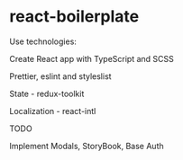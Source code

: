 # react-boilerplate

Use technologies:

Create React app with TypeScript and SCSS

Prettier, eslint and styleslist

State - redux-toolkit

Localization - react-intl

TODO

Implement Modals, StoryBook, Base Auth
